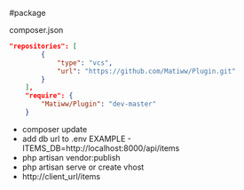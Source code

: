 #package

composer.json
```json
"repositories": [
        {
            "type": "vcs",
            "url": "https://github.com/Matiww/Plugin.git"
        }
    ],
    "require": {
        "Matiww/Plugin": "dev-master"
    }
```

<ul>
<li>composer update</li>
<li>add db url to .env EXAMPLE - ITEMS_DB=http://localhost:8000/api/items</li>
<li>php artisan vendor:publish</li>
<li>php artisan serve or create vhost</li>
<li>http://client_url/items</li>
</ul>